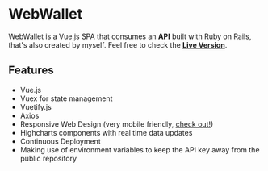# WebWallet

WebWallet is a Vue.js SPA that consumes an [**API**](https://github.com/pedro-hgm/api-webwallet) built with Ruby on Rails, that's also created by myself. Feel free to check the [**Live Version**](https://webwallet.com.br/).

## Features

- Vue.js
- Vuex for state management
- Vuetify.js
- Axios
- Responsive Web Design (very mobile friendly, [check out!](https://www.responsinator.com/?url=https%3A%2F%2Fwebwallet.com.br%2F))
- Highcharts components with real time data updates
- Continuous Deployment
- Making use of environment variables to keep the API key away from the public repository
